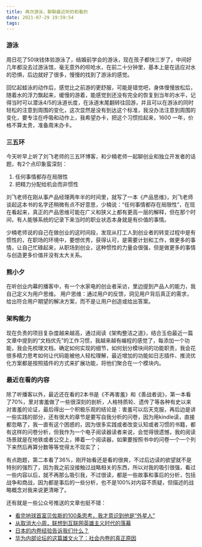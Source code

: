 ```yaml
---
title: 再次游泳，聊聊最近听的和看的
date: 2021-07-29 19:59:54
tags:
---
```




### 游泳
周日花了50块钱体验游泳了，结婚前学会的游泳，现在孩子都快三岁了，中间好几年都没去过游泳馆，毫无意外的呗呛水，在前二十分钟里，基本上是在适应对水的恐惧，后边就好了很多，慢慢的找到了游泳的感觉。

回忆起蛙泳的动作后，感觉比之前游的更舒服，可能是错觉吧，身体慢慢放松后，随着水的浮力飘起来，缓慢的游着，能感觉到还没有完全的恢复到当年的水平，记得当时可以潜泳4/5的泳道长度，在泳道末尾翻转往回游，并且可以在游泳的同时轻松的注意到周围的变化，这次显然是没有到达这个标准，我没办法注意到周围的变化，要专注在呼吸和动作上，我希望办卡，把这个习惯捡起来，1600 一年，价格不算太贵，准备周末办卡。
​

### 三五环
今天听早上听了刘飞老师的三五环博客，和少楠老师一起聊创业和独立开发者的话题，有2个点印象蛮深刻：

1. 任何事情都存在局限性
2. 把精力分配给机会而非惯性

刘飞老师在刚从事产品经理两年半的时间里，就写了一本《产品思维》，刘飞老师谈起这本书的名字还稍微有点不好意思，少楠说：“任何事情都存在局限性”，在现在看起来，真正的产品思维可能在广义和狭义上都有更高一层的解释，但在那个时间，有人能够系统的记录下来当时的职业状态本身就是有价值的事情。

少楠老师说的自己在做创业的这时间段，发现从打工人到创业者的转变过程中是有惯性的，在职场的环境中，要想优秀，获得认可，是需要计划和工作，做更多的事情，让自己忙碌起来，从职场到创业，这种惯性的力量会很强，但是做更多的事情与创造更多价值并没有太大关系。
​

### 熊小夕
在听创业内幕的播客中，有一个水家电的创业者采访，里边提到产品人的能力，我自己定义为用户思维。
用户思维：通过用户的反馈，洞见用户背后真正的需求，给出符合用户期望的解决方案，而不是让用户创造或给出答案。
​

### 架构能力
现在负责的项目复杂度越来越高，通过阅读《架构整洁之道》，结合玉伯最近一篇文章中提到的“文档优先”的工作习惯，我越来越有编程的感觉了，每添加一个功能，我会先梳理文档，确定如何实现的细节，如何划分模块间的功能职责，我会花很多精力思考如何让代码能被他人轻松理解，最近增加的功能如日志插件、推流优化方案都是按照插件的方式来扩展功能，将他们聚合在一个模块内。
​

### 最近在看的内容
除了听播客以外，最近还在看的2本书是《不再害羞》和《善战者说》，第一本看了70%，里对害羞做了一些很深刻的剖析，人格特质轮、遗传了等各种有史以来对害羞的论证，最后得出一个积极乐观的结论是：害羞可以后天克服，再后边是讲一些实践的部分，还有很大的章节是要写自我分析的问卷，因为用kindle读，直接都忽略了，我一直有这个困惑的，因为很多实践或者改变认知或者习惯的书籍，都有这样的问卷分析，但我作为一个电子阅读器读者来说，会觉得很遗憾，我的阅读场景就是在地铁或者公交上，捧着一个阅读器，如果要按照书中的问卷一个一个列下来然后再算分数等等觉得太不现实了；

有点跑题，第二本看了36%，刚开始看还是看的很爽，不过后边读的欲望就不是特别的强烈了，因为我之前没接触过战略相关的东西，所以对我的吸引很强，看过一些内容以后，就不再那么吸引我，不过很读，都是一些故事和事后的分析，包括战争和商战，因为都是事后的一些分析，也不是100%对内容不质疑，但描述的战略概念对我来说更清晰了。


还有就是一些公众号推送的文章也挺不错：
- [看完地球首富贝佐斯的100条思考，我才意识到他是“外星人”](https://weibo.com/ttarticle/p/show?id=2309404661380316790945)
- [从取消大小周，联想到互联网英雄主义时代的落幕](https://xw.qq.com/partner/sxs/20210712A005S2/20210712A005S200?ADTAG=sxs&pgv_ref=sxs)
- [日本的内卷经验告诉我们什么？](http://app.myzaker.com/news/article.php?pk=60d865818e9f096e8360c437&f=diandiannews)
- [华为内部论坛的这篇雄文火了：社会内卷的真正原因](http://www.eepw.com.cn/article/202105/425307.htm)


​

​

